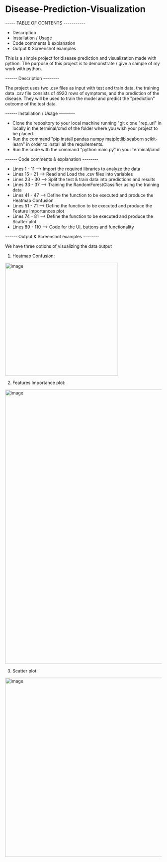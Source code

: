 # Disease-Prediction-Visualization

----- TABLE OF CONTENTS -----------

- Description
- Installation / Usage
- Code comments & explanation
- Output & Screenshot examples

This is a simple project for disease prediction and visualization made with python.
The purpose of this project is to demonstrate / give a sample of my work with python.

------ Description --------

The project uses two .csv files as input with test and train data, the training data .csv file consists of 4920 rows of symptoms, and the prediction of the disease.
They will be used to train the model and predict the "prediction" outcome of the test data.

------ Installation / Usage --------

- Clone the repository to your local machine running "git clone "rep_url" in locally in the terminal/cmd of the folder where you wish your project to be placed.
- Run the command "pip install pandas numpy matplotlib seaborn scikit-learn" in order to install all the requirements.
- Run the code with the command "python main.py" in your terminal/cmd


------ Code comments & explanation --------

 - Lines 1 - 11  --> Import the required libraries to analyze the data
 - Lines 15 - 21 --> Read and Load the .csv files into variables
 - Lines 23 - 30 --> Split the test & train data into predictions and results
 - Lines 33 - 37 --> Training the RandomForestClassifier using the training data
 - Lines 41 - 47 --> Define the function to be executed and produce the Heatmap Confusion
 - Lines 51 - 71 --> Define the function to be executed and produce the Feature Importances plot
 - Lines 74 - 81 --> Define the function to be executed and produce the Scatter plot
 - Lines 89 - 110 --> Code for the UI, buttons and functionality


------ Output & Screenshot examples --------

We have three options of visualizing the data output

1) Heatmap Confusion:
<img width="363" alt="image" src="https://github.com/ktsolakidis/Disease-Prediction-Visualization/assets/106263061/fa711366-8103-429f-8504-7f6c25fbdbd7">

 
2) Features Importance plot:
<img width="882" alt="image" src="https://github.com/ktsolakidis/Disease-Prediction-Visualization/assets/106263061/d63b83b2-5e90-4ec9-a980-767c0058eaf8">


3) Scatter plot
<img width="576" alt="image" src="https://github.com/ktsolakidis/Disease-Prediction-Visualization/assets/106263061/23c01e02-3110-4b66-9c41-6670388a55d6">






